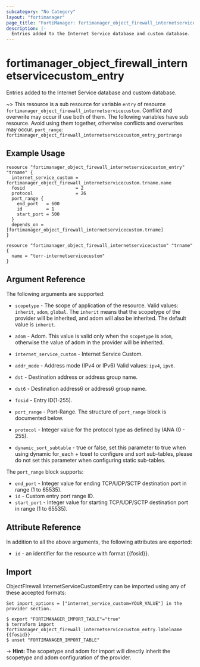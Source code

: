 ```yaml
---
subcategory: "No Category"
layout: "fortimanager"
page_title: "FortiManager: fortimanager_object_firewall_internetservicecustom_entry"
description: |-
  Entries added to the Internet Service database and custom database.
---
```


# fortimanager_object_firewall_internetservicecustom_entry
Entries added to the Internet Service database and custom database.

~> This resource is a sub resource for variable `entry` of resource `fortimanager_object_firewall_internetservicecustom`. Conflict and overwrite may occur if use both of them.
The following variables have sub resource. Avoid using them together, otherwise conflicts and overwrites may occur.
`port_range`: `fortimanager_object_firewall_internetservicecustom_entry_portrange`



## Example Usage

```hcl
resource "fortimanager_object_firewall_internetservicecustom_entry" "trname" {
  internet_service_custom = fortimanager_object_firewall_internetservicecustom.trname.name
  fosid                   = 2
  protocol                = 26
  port_range {
    end_port   = 600
    id         = 1
    start_port = 500
  }
  depends_on = [fortimanager_object_firewall_internetservicecustom.trname]
}

resource "fortimanager_object_firewall_internetservicecustom" "trname" {
  name = "terr-internetservicecustom"
}
```

## Argument Reference


The following arguments are supported:

* `scopetype` - The scope of application of the resource. Valid values: `inherit`, `adom`, `global`. The `inherit` means that the scopetype of the provider will be inherited, and adom will also be inherited. The default value is `inherit`.
* `adom` - Adom. This value is valid only when the `scopetype` is `adom`, otherwise the value of adom in the provider will be inherited.
* `internet_service_custom` - Internet Service Custom.

* `addr_mode` - Address mode (IPv4 or IPv6) Valid values: `ipv4`, `ipv6`.

* `dst` - Destination address or address group name.
* `dst6` - Destination address6 or address6 group name.
* `fosid` - Entry ID(1-255).
* `port_range` - Port-Range. The structure of `port_range` block is documented below.
* `protocol` - Integer value for the protocol type as defined by IANA (0 - 255).
* `dynamic_sort_subtable` - true or false, set this parameter to true when using dynamic for_each + toset to configure and sort sub-tables, please do not set this parameter when configuring static sub-tables.

The `port_range` block supports:

* `end_port` - Integer value for ending TCP/UDP/SCTP destination port in range (1 to 65535).
* `id` - Custom entry port range ID.
* `start_port` - Integer value for starting TCP/UDP/SCTP destination port in range (1 to 65535).


## Attribute Reference

In addition to all the above arguments, the following attributes are exported:
* `id` - an identifier for the resource with format {{fosid}}.

## Import

ObjectFirewall InternetServiceCustomEntry can be imported using any of these accepted formats:
```
Set import_options = ["internet_service_custom=YOUR_VALUE"] in the provider section.

$ export "FORTIMANAGER_IMPORT_TABLE"="true"
$ terraform import fortimanager_object_firewall_internetservicecustom_entry.labelname {{fosid}}
$ unset "FORTIMANAGER_IMPORT_TABLE"
```
-> **Hint:** The scopetype and adom for import will directly inherit the scopetype and adom configuration of the provider.
